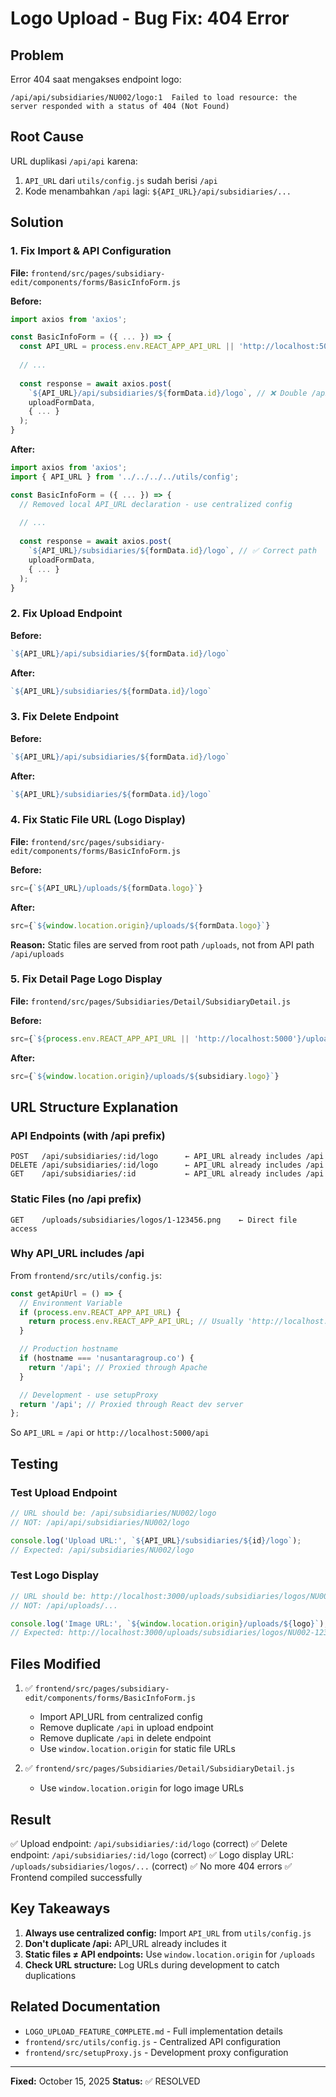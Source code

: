 # Logo Upload - Bug Fix: 404 Error

## Problem
Error 404 saat mengakses endpoint logo:
```
/api/api/subsidiaries/NU002/logo:1  Failed to load resource: the server responded with a status of 404 (Not Found)
```

## Root Cause
URL duplikasi `/api/api` karena:
1. `API_URL` dari `utils/config.js` sudah berisi `/api`
2. Kode menambahkan `/api` lagi: `${API_URL}/api/subsidiaries/...`

## Solution

### 1. Fix Import & API Configuration
**File:** `frontend/src/pages/subsidiary-edit/components/forms/BasicInfoForm.js`

**Before:**
```javascript
import axios from 'axios';

const BasicInfoForm = ({ ... }) => {
  const API_URL = process.env.REACT_APP_API_URL || 'http://localhost:5000';
  
  // ...
  
  const response = await axios.post(
    `${API_URL}/api/subsidiaries/${formData.id}/logo`, // ❌ Double /api
    uploadFormData,
    { ... }
  );
}
```

**After:**
```javascript
import axios from 'axios';
import { API_URL } from '../../../../utils/config';

const BasicInfoForm = ({ ... }) => {
  // Removed local API_URL declaration - use centralized config
  
  // ...
  
  const response = await axios.post(
    `${API_URL}/subsidiaries/${formData.id}/logo`, // ✅ Correct path
    uploadFormData,
    { ... }
  );
}
```

### 2. Fix Upload Endpoint
**Before:**
```javascript
`${API_URL}/api/subsidiaries/${formData.id}/logo`
```

**After:**
```javascript
`${API_URL}/subsidiaries/${formData.id}/logo`
```

### 3. Fix Delete Endpoint
**Before:**
```javascript
`${API_URL}/api/subsidiaries/${formData.id}/logo`
```

**After:**
```javascript
`${API_URL}/subsidiaries/${formData.id}/logo`
```

### 4. Fix Static File URL (Logo Display)
**File:** `frontend/src/pages/subsidiary-edit/components/forms/BasicInfoForm.js`

**Before:**
```javascript
src={`${API_URL}/uploads/${formData.logo}`}
```

**After:**
```javascript
src={`${window.location.origin}/uploads/${formData.logo}`}
```

**Reason:** Static files are served from root path `/uploads`, not from API path `/api/uploads`

### 5. Fix Detail Page Logo Display
**File:** `frontend/src/pages/Subsidiaries/Detail/SubsidiaryDetail.js`

**Before:**
```javascript
src={`${process.env.REACT_APP_API_URL || 'http://localhost:5000'}/uploads/${subsidiary.logo}`}
```

**After:**
```javascript
src={`${window.location.origin}/uploads/${subsidiary.logo}`}
```

## URL Structure Explanation

### API Endpoints (with /api prefix)
```
POST   /api/subsidiaries/:id/logo      ← API_URL already includes /api
DELETE /api/subsidiaries/:id/logo      ← API_URL already includes /api
GET    /api/subsidiaries/:id           ← API_URL already includes /api
```

### Static Files (no /api prefix)
```
GET    /uploads/subsidiaries/logos/1-123456.png    ← Direct file access
```

### Why API_URL includes /api

From `frontend/src/utils/config.js`:
```javascript
const getApiUrl = () => {
  // Environment Variable
  if (process.env.REACT_APP_API_URL) {
    return process.env.REACT_APP_API_URL; // Usually 'http://localhost:5000/api'
  }

  // Production hostname
  if (hostname === 'nusantaragroup.co') {
    return '/api'; // Proxied through Apache
  }

  // Development - use setupProxy
  return '/api'; // Proxied through React dev server
};
```

So `API_URL` = `/api` or `http://localhost:5000/api`

## Testing

### Test Upload Endpoint
```javascript
// URL should be: /api/subsidiaries/NU002/logo
// NOT: /api/api/subsidiaries/NU002/logo

console.log('Upload URL:', `${API_URL}/subsidiaries/${id}/logo`);
// Expected: /api/subsidiaries/NU002/logo
```

### Test Logo Display
```javascript
// URL should be: http://localhost:3000/uploads/subsidiaries/logos/NU002-123456.png
// NOT: /api/uploads/...

console.log('Image URL:', `${window.location.origin}/uploads/${logo}`);
// Expected: http://localhost:3000/uploads/subsidiaries/logos/NU002-123456.png
```

## Files Modified

1. ✅ `frontend/src/pages/subsidiary-edit/components/forms/BasicInfoForm.js`
   - Import API_URL from centralized config
   - Remove duplicate `/api` in upload endpoint
   - Remove duplicate `/api` in delete endpoint
   - Use `window.location.origin` for static file URLs

2. ✅ `frontend/src/pages/Subsidiaries/Detail/SubsidiaryDetail.js`
   - Use `window.location.origin` for logo image URLs

## Result

✅ Upload endpoint: `/api/subsidiaries/:id/logo` (correct)
✅ Delete endpoint: `/api/subsidiaries/:id/logo` (correct)
✅ Logo display URL: `/uploads/subsidiaries/logos/...` (correct)
✅ No more 404 errors
✅ Frontend compiled successfully

## Key Takeaways

1. **Always use centralized config:** Import `API_URL` from `utils/config.js`
2. **Don't duplicate /api:** API_URL already includes it
3. **Static files ≠ API endpoints:** Use `window.location.origin` for `/uploads`
4. **Check URL structure:** Log URLs during development to catch duplications

## Related Documentation

- `LOGO_UPLOAD_FEATURE_COMPLETE.md` - Full implementation details
- `frontend/src/utils/config.js` - Centralized API configuration
- `frontend/src/setupProxy.js` - Development proxy configuration

---

**Fixed:** October 15, 2025
**Status:** ✅ RESOLVED
